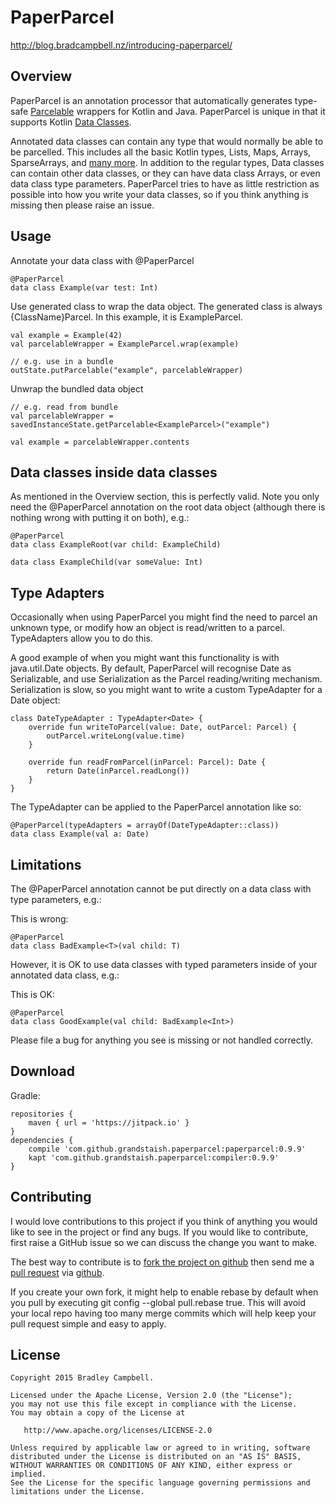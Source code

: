# PaperParcel

http://blog.bradcampbell.nz/introducing-paperparcel/

## Overview

PaperParcel is an annotation processor that automatically generates type-safe [Parcelable](http://developer.android.com/intl/es/reference/android/os/Parcelable.html) wrappers for Kotlin and Java. PaperParcel is unique in that it supports Kotlin [Data Classes](https://kotlinlang.org/docs/reference/data-classes.html).

Annotated data classes can contain any type that would normally be able to be parcelled. This includes all the basic Kotlin types, Lists, Maps, Arrays, SparseArrays, and [many more](https://github.com/grandstaish/PaperParcel/tree/master/compiler/src/test/java/nz/bradcampbell/paperparcel). In addition to the regular types, Data classes can contain other data classes, or they can have data class Arrays, or even data class type parameters. PaperParcel tries to have as little restriction as possible into how you write your data classes, so if you think anything is missing then please raise an issue.

## Usage

Annotate your data class with @PaperParcel

```
@PaperParcel
data class Example(var test: Int)
```

Use generated class to wrap the data object. The generated class is always {ClassName}Parcel. In this example, it is ExampleParcel.

```
val example = Example(42)
val parcelableWrapper = ExampleParcel.wrap(example)

// e.g. use in a bundle
outState.putParcelable("example", parcelableWrapper)
```

Unwrap the bundled data object

```
// e.g. read from bundle
val parcelableWrapper = savedInstanceState.getParcelable<ExampleParcel>("example")

val example = parcelableWrapper.contents
```

## Data classes inside data classes

As mentioned in the Overview section, this is perfectly valid. Note you only need the @PaperParcel annotation on the root data object (although there is nothing wrong with putting it on both), e.g.:

```
@PaperParcel
data class ExampleRoot(var child: ExampleChild)

data class ExampleChild(var someValue: Int)
```

## Type Adapters

Occasionally when using PaperParcel you might find the need to parcel an unknown type, or modify how an object is read/written to a parcel. TypeAdapters allow you to do this.

A good example of when you might want this functionality is with java.util.Date objects. By default, PaperParcel will recognise Date as Serializable, and use Serialization as the Parcel reading/writing mechanism. Serialization is slow, so you might want to write a custom TypeAdapter for a Date object:

```
class DateTypeAdapter : TypeAdapter<Date> {
    override fun writeToParcel(value: Date, outParcel: Parcel) {
        outParcel.writeLong(value.time)
    }

    override fun readFromParcel(inParcel: Parcel): Date {
        return Date(inParcel.readLong())
    }
}
```

The TypeAdapter can be applied to the PaperParcel annotation like so:

```
@PaperParcel(typeAdapters = arrayOf(DateTypeAdapter::class))
data class Example(val a: Date)
```

## Limitations

The @PaperParcel annotation cannot be put directly on a data class with type parameters, e.g.:

This is wrong:
```
@PaperParcel
data class BadExample<T>(val child: T)
```

However, it is OK to use data classes with typed parameters inside of your annotated data class, e.g.:

This is OK:
```
@PaperParcel
data class GoodExample(val child: BadExample<Int>)
```

Please file a bug for anything you see is missing or not handled correctly.

## Download

Gradle:

```
repositories {
    maven { url = 'https://jitpack.io' }
}
dependencies {
    compile 'com.github.grandstaish.paperparcel:paperparcel:0.9.9'
    kapt 'com.github.grandstaish.paperparcel:compiler:0.9.9'
}
```

## Contributing

I would love contributions to this project if you think of anything you would like to see in the project or find any bugs. If you would like to contribute, first raise a GitHub issue so we can discuss the change you want to make. 

The best way to contribute is to [fork the project on github](https://help.github.com/articles/fork-a-repo/) then send me a [pull request](https://help.github.com/articles/using-pull-requests/) via [github](https://github.com/).

If you create your own fork, it might help to enable rebase by default when you pull by executing git config --global pull.rebase true. This will avoid your local repo having too many merge commits which will help keep your pull request simple and easy to apply.


## License
    Copyright 2015 Bradley Campbell.
    
    Licensed under the Apache License, Version 2.0 (the "License");
    you may not use this file except in compliance with the License.
    You may obtain a copy of the License at

       http://www.apache.org/licenses/LICENSE-2.0

    Unless required by applicable law or agreed to in writing, software
    distributed under the License is distributed on an "AS IS" BASIS,
    WITHOUT WARRANTIES OR CONDITIONS OF ANY KIND, either express or implied.
    See the License for the specific language governing permissions and
    limitations under the License.
